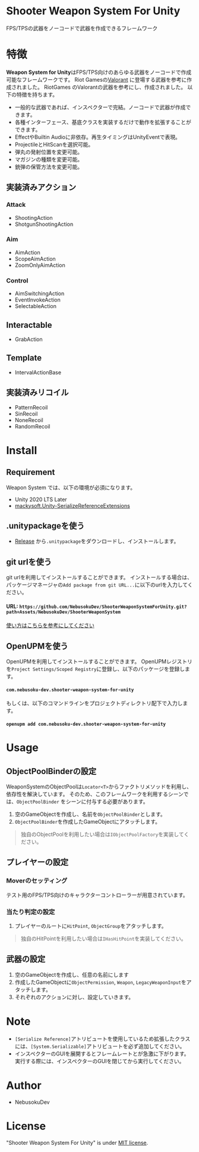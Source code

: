 # Shooter Weapon System For Unity

FPS/TPSの武器をノーコードで武器を作成できるフレームワーク

# 特徴

**Weapon System for Unity**はFPS/TPS向けのあらゆる武器をノーコードで作成可能なフレームワークです。 Riot
Gamesの[Valorant](https://playvalorant.com/en-us/arsenal/) に登場する武器を参考に作成されました。 RiotGames のValorantの武器を参考にし、作成されました。
以下の特徴を持ちます。

* 一般的な武器であれば、インスペクターで完結。ノーコードで武器が作成できます。
* 各種インターフェース、基底クラスを実装するだけで動作を拡張することができます。
* EffectやBuiltin Audioに非依存。再生タイミングはUnityEventで表現。
* ProjectileとHitScanを選択可能。
* 弾丸の発射位置を変更可能。
* マガジンの種類を変更可能。
* 銃弾の保管方法を変更可能。

## 実装済みアクション

### Attack

- ShootingAction
- ShotgunShootingAction

### Aim

- AimAction
- ScopeAimAction
- ZoomOnlyAimAction

### Control

- AimSwitchingAction
- EventInvokeAction
- SelectableAction

## Interactable

- GrabAction

## Template

- IntervalActionBase

## 実装済みリコイル

- PatternRecoil
- SinRecoil
- NoneRecoil
- RandomRecoil

# Install

## Requirement

Weapon System では、以下の環境が必須になります。

- Unity 2020 LTS Later
- [mackysoft.Unity-SerializeReferenceExtensions](https://github.com/mackysoft/Unity-SerializeReferenceExtensions)

## .unitypackageを使う

- [Release](https://github.com/NebusokuDev/ShooterWeaponSystemForUnity/releases) から`.unitypackage`をダウンロードし、インストールします。

## git urlを使う

git urlを利用してインストールすることができます。 インストールする場合は、 パッケージマネージャの`Add package from git URL...`に以下のurlを入力してください。

#### URL: `https://github.com/NebusokuDev/ShooterWeaponSystemForUnity.git?path=Assets/NebusokuDev/ShooterWeaponSystem`

[使い方はこちらを参考にしてください](https://docs.unity3d.com/2019.4/Documentation/Manual/upm-ui-giturl.html)

## OpenUPMを使う

OpenUPMを利用してインストールすることができます。 OpenUPMレジストリを`Project Settings/Scoped Registry`に登録し、以下のパッケージを登録します。

#### `com.nebusoku-dev.shooter-weapon-system-for-unity`

もしくは、以下のコマンドラインをプロジェクトディレクトリ配下で入力します。

#### `openupm add com.nebusoku-dev.shooter-weapon-system-for-unity` 

# Usage

## ObjectPoolBinderの設定

WeaponSystemのObjectPoolは`Locator<T>`からファクトリメソッドを利用し、依存性を解決しています。 そのため、このフレームワークを利用するシーンでは、`ObjectPoolBinder`
をシーンに付与する必要があります。

1. 空のGameObjectを作成し、名前を`ObjectPoolBinder`とします。
2. `ObjectPoolBinder`を作成したGameObjectにアタッチします。

> 独自のObjectPoolを利用したい場合は`IObjectPoolFactory`を実装してください。

## プレイヤーの設定

### Moverのセッティング

テスト用のFPS/TPS向けのキャラクターコントローラーが用意されています。

### 当たり判定の設定

1. プレイヤーのルートに`HitPoint`, `ObjectGroup`をアタッチします。

> 独自のHitPointを利用したい場合は`IHasHitPoint`を実装してください。

## 武器の設定

1. 空のGameObjectを作成し、任意の名前にします
2. 作成したGameObjectに`ObjectPermission`, `Weapon`, `LegacyWeaponInput`をアタッチします。
3. それぞれのアクションに対し、設定していきます。

# Note

- `[Serialize Reference]`アトリビュートを使用しているため拡張したクラスには、`[System.Serializable]`アトリビュートを必ず追加してください。
- インスペクターのGUIを展開するとフレームレートとが急激に下がります。実行する際には、インスペクターのGUIを閉じてから実行してください。

# Author

- NebusokuDev

# License

"Shooter Weapon System For Unity" is under [MIT license](https://en.wikipedia.org/wiki/MIT_License).

[comment]: <> (# コントリビューション)

[comment]: <> (# コンタクト)

